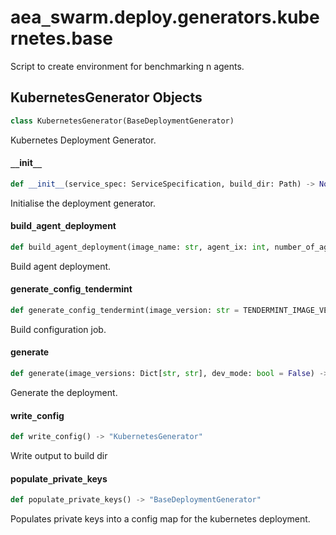<a id="aea_swarm.deploy.generators.kubernetes.base"></a>

# aea`_`swarm.deploy.generators.kubernetes.base

Script to create environment for benchmarking n agents.

<a id="aea_swarm.deploy.generators.kubernetes.base.KubernetesGenerator"></a>

## KubernetesGenerator Objects

```python
class KubernetesGenerator(BaseDeploymentGenerator)
```

Kubernetes Deployment Generator.

<a id="aea_swarm.deploy.generators.kubernetes.base.KubernetesGenerator.__init__"></a>

#### `__`init`__`

```python
def __init__(service_spec: ServiceSpecification, build_dir: Path) -> None
```

Initialise the deployment generator.

<a id="aea_swarm.deploy.generators.kubernetes.base.KubernetesGenerator.build_agent_deployment"></a>

#### build`_`agent`_`deployment

```python
def build_agent_deployment(image_name: str, agent_ix: int, number_of_agents: int, agent_vars: Dict[str, Any], image_versions: Dict[str, str]) -> str
```

Build agent deployment.

<a id="aea_swarm.deploy.generators.kubernetes.base.KubernetesGenerator.generate_config_tendermint"></a>

#### generate`_`config`_`tendermint

```python
def generate_config_tendermint(image_version: str = TENDERMINT_IMAGE_VERSION) -> "KubernetesGenerator"
```

Build configuration job.

<a id="aea_swarm.deploy.generators.kubernetes.base.KubernetesGenerator.generate"></a>

#### generate

```python
def generate(image_versions: Dict[str, str], dev_mode: bool = False) -> "KubernetesGenerator"
```

Generate the deployment.

<a id="aea_swarm.deploy.generators.kubernetes.base.KubernetesGenerator.write_config"></a>

#### write`_`config

```python
def write_config() -> "KubernetesGenerator"
```

Write output to build dir

<a id="aea_swarm.deploy.generators.kubernetes.base.KubernetesGenerator.populate_private_keys"></a>

#### populate`_`private`_`keys

```python
def populate_private_keys() -> "BaseDeploymentGenerator"
```

Populates private keys into a config map for the kubernetes deployment.

